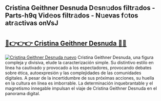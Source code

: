 ## Cristina Geithner Desnuda D𝚎sn𝚞dos filtr𝚊dos - Parts-h9q Vid𝚎os filtr𝚊dos - N𝚞evas f𝚘tos atr𝚊ctivas onVsJ

# <h2><a href="http://mbda2m.tromn.icu/?c=Cristina+Geithner+Desnuda">🔗👉👉👉 Cristina Geithner Desnuda 🔗🔗</a></h2>

[![Cristina Geithner Desnuda nuevo](https://i.imgur.com/pEAQMta.gif)](http://mbda2m.tromn.icu/?c=Cristina+Geithner+Desnuda)
Cristina Geithner Desnuda, una figura compleja y divisiva, elude la caracterización simple. Su distintivo estilo en línea ha cautivado y provocado a los espectadores, provocando debates sobre ética, autoexpresión y las complejidades de las comunidades digitales. A pesar de la incertidumbre de sus próximas acciones, su huella en la cultura en línea es imborrable. La determinación inquebrantable y el magnetismo innegable impulsan el viaje de Cristina Geithner Desnuda en el panorama digital.
